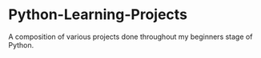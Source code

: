 # Python-Learning-Projects
A composition of various projects done throughout my beginners stage of Python.
